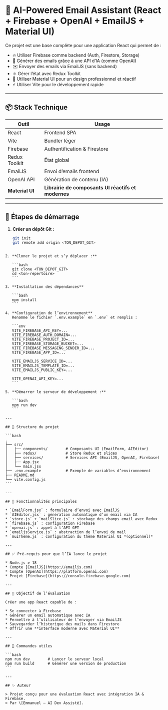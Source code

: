 # 🚀 AI-Powered Email Assistant (React + Firebase + OpenAI + EmailJS + Material UI)

Ce projet est une base complète pour une application React qui permet de :
- 🔥 Utiliser Firebase comme backend (Auth, Firestore, Storage)
- 🧠 Générer des emails grâce à une API d’IA (comme OpenAI)
- ✉️ Envoyer des emails via EmailJS (sans backend)
- ⚛️ Gérer l’état avec Redux Toolkit
- 🎨 Utiliser Material UI pour un design professionnel et réactif
- ⚡ Utiliser Vite pour le développement rapide

---

## 📦 Stack Technique

| Outil         | Usage                                       |
|---------------|----------------------------------------------|
| React         | Frontend SPA                                |
| Vite          | Bundler léger                               |
| Firebase      | Authentification & Firestore                |
| Redux Toolkit | État global                                 |
| EmailJS       | Envoi d’emails frontend                     |
| OpenAI API    | Génération de contenu (IA)                  |
| **Material UI** | **Librairie de composants UI réactifs et modernes** |

---

## 🚀 Étapes de démarrage

1. **Créer un dépôt Git :**
   ```bash
   git init
   git remote add origin <TON_DEPOT_GIT>
````

2. **Cloner le projet et s’y déplacer :**

   ```bash
   git clone <TON_DEPOT_GIT>
   cd <ton-repertoire>
   ```

3. **Installation des dépendances**

   ```bash
   npm install
   ```

4. **Configuration de l’environnement**
   Renomme le fichier `.env.example` en `.env` et remplis :

   ```env
   VITE_FIREBASE_API_KEY=...
   VITE_FIREBASE_AUTH_DOMAIN=...
   VITE_FIREBASE_PROJECT_ID=...
   VITE_FIREBASE_STORAGE_BUCKET=...
   VITE_FIREBASE_MESSAGING_SENDER_ID=...
   VITE_FIREBASE_APP_ID=...

   VITE_EMAILJS_SERVICE_ID=...
   VITE_EMAILJS_TEMPLATE_ID=...
   VITE_EMAILJS_PUBLIC_KEY=...

   VITE_OPENAI_API_KEY=...
   ```

5. **Démarrer le serveur de développement :**

   ```bash
   npm run dev
   ```

---

## 📁 Structure du projet

```bash
.
├── src/
│   ├── components/        # Composants UI (EmailForm, AIEditor)
│   ├── redux/             # Store Redux et slices
│   ├── services/          # Services API (EmailJS, OpenAI, Firebase)
│   ├── App.jsx
│   └── main.jsx
├── .env.example           # Exemple de variables d’environnement
├── README.md
└── vite.config.js
```

---

## 🧠 Fonctionnalités principales

* `EmailForm.jsx` : formulaire d’envoi avec EmailJS
* `AIEditor.jsx` : génération automatique d’un email via IA
* `store.js` + `mailSlice.js` : stockage des champs email avec Redux
* `firebase.js` : configuration Firebase
* `openai.js` : appel à l’API GPT
* `emailjsService.js` : abstraction de l’envoi de mail
* `muiTheme.js` : configuration du thème Material UI *(optionnel)*

---

## ✅ Pré-requis pour que l’IA lance le projet

* Node.js ≥ 18
* Compte [EmailJS](https://emailjs.com)
* Compte [OpenAI](https://platform.openai.com)
* Projet [Firebase](https://console.firebase.google.com)

---

## 📌 Objectif de l’évaluation

Créer une app React capable de :

* Se connecter à Firebase
* Générer un email automatique avec IA
* Permettre à l’utilisateur de l’envoyer via EmailJS
* Sauvegarder l’historique des mails dans Firestore
* Offrir une **interface moderne avec Material UI**

---

## 🧠 Commandes utiles

```bash
npm run dev        # Lancer le serveur local
npm run build      # Générer une version de production
```

---

## ✨ Auteur

> Projet conçu pour une évaluation React avec intégration IA & Firebase.
> Par \[Emmanuel — AI Dev Assisté].
